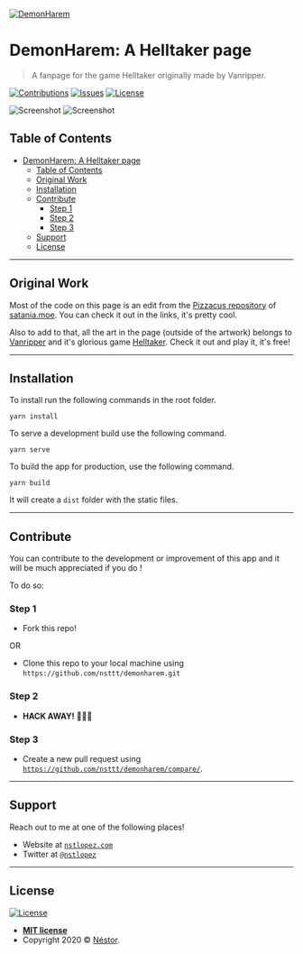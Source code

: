 <a href=""><img src="https://i.imgur.com/O3CbZpM.png" title="DemonHarem" alt="DemonHarem"></a>

# DemonHarem: A Helltaker page

> A fanpage for the game Helltaker originally made by Vanripper.

[![Contributions](https://img.shields.io/badge/contributions-welcome-blue?style=flat-square)](https://github.com/nsttt/demonharem/compare/) [![Issues](https://img.shields.io/github/issues/nsttt/demonharem?style=flat-square)](https://github.com/Nsttt/demonharem/issues) [![License](https://img.shields.io/github/license/nsttt/demonharem?style=flat-square)](https://github.com/Nsttt/demonharem/blob/master/LICENSE.txt)

![Screenshot](https://i.imgur.com/KmGCK4l.png)
![Screenshot](https://i.imgur.com/FRXSJ0y.png)

## Table of Contents

- [DemonHarem: A Helltaker page](#demonharem-a-helltaker-page)
  - [Table of Contents](#table-of-contents)
  - [Original Work](#original-work)
  - [Installation](#installation)
  - [Contribute](#contribute)
    - [Step 1](#step-1)
    - [Step 2](#step-2)
    - [Step 3](#step-3)
  - [Support](#support)
  - [License](#license)

---

## Original Work

Most of the code on this page is an edit from the <a href="https://github.com/Pizzacus/satania.moe/">Pizzacus repository</a> of <a href="https://satania.moe/">satania.moe</a>. You can check it out in the links, it's pretty cool.

Also to add to that, all the art in the page (outside of the artwork) belongs to <a href="https://twitter.com/vanripperart">Vanripper</a> and it's glorious game <a href="https://store.steampowered.com/app/1289310/Helltaker/">Helltaker</a>. Check it out and play it, it's free!

---

## Installation

To install run the following commands in the root folder.

```shell
yarn install
```

To serve a development build use the following command. 

```shell
yarn serve
```

To build the app for production, use the following command.

```shell
yarn build
```

It will create a `dist` folder with the static files.

---

## Contribute

You can contribute to the development or improvement of this app and it will be much appreciated if you do !

To do so:

### Step 1

- Fork this repo!

OR

- Clone this repo to your local machine using `https://github.com/nsttt/demonharem.git`

### Step 2

- **HACK AWAY!** 🔨🔨🔨

### Step 3

- Create a new pull request using <a href="https://github.com/nsttt/demonharem/compare/" target="_blank">`https://github.com/nsttt/demonharem/compare/`</a>.

---

## Support

Reach out to me at one of the following places!

- Website at <a href="http://nstlopez.com" target="_blank">`nstlopez.com`</a>
- Twitter at <a href="http://twitter.com/nstlopez" target="_blank">`@nstlopez`</a>

---

## License

[![License](https://img.shields.io/github/license/nsttt/githunter?style=flat-square)](https://github.com/Nsttt/githunter/blob/master/LICENSE.txt)

- **[MIT license](http://opensource.org/licenses/mit)**
- Copyright 2020 © <a href="http://nstlopez.com" target="_blank">Néstor</a>.
